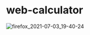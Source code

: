 # web-calculator

![firefox_2021-07-03_19-40-24](https://user-images.githubusercontent.com/54420112/124362789-71790280-dc37-11eb-9cce-b7c938bf2245.png)
